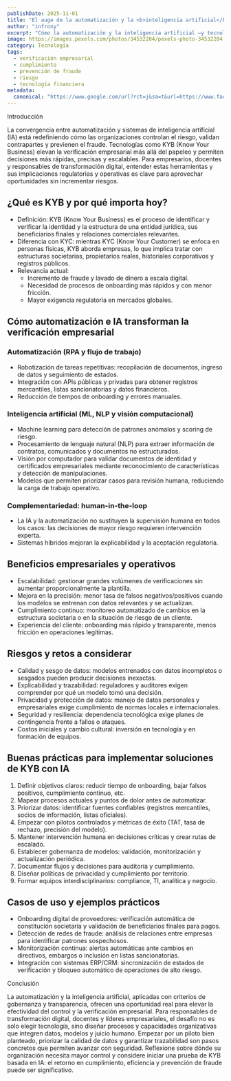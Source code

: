 ```yaml
---
publishDate: 2025-11-01
title: "El auge de la automatización y la <b>inteligencia artificial</b> impulsa una nueva era de control y verificación empresarial"
author: "infrony"
excerpt: "Cómo la automatización y la inteligencia artificial —y tecnologías como KYB— están transformando la verificación empresarial, la prevención del fraude y la gestión de riesgos."
image: https://images.pexels.com/photos/34532204/pexels-photo-34532204.jpeg
category: Tecnología
tags:
  - verificación empresarial
  - cumplimiento
  - prevención de fraude
  - riesgo
  - tecnología financiera
metadata:
  canonical: "https://www.google.com/url?rct=j&sa=t&url=https://www.facebook.com/story.php%3Fstory_fbid%3D1266526158823477%26id%3D100063983144594&ct=ga&cd=CAIyHDdlZmI2YWE1YjUxZDE4MjY6Y29tOmVzOlVTOlI&usg=AOvVaw3sVsa3gd4WOCe1SW032fno"
---
```


Introducción

La convergencia entre automatización y sistemas de inteligencia artificial (IA) está redefiniendo cómo las organizaciones controlan el riesgo, validan contrapartes y previenen el fraude. Tecnologías como KYB (Know Your Business) elevan la verificación empresarial más allá del papeleo y permiten decisiones más rápidas, precisas y escalables. Para empresarios, docentes y responsables de transformación digital, entender estas herramientas y sus implicaciones regulatorias y operativas es clave para aprovechar oportunidades sin incrementar riesgos.

## ¿Qué es KYB y por qué importa hoy?

- Definición: KYB (Know Your Business) es el proceso de identificar y verificar la identidad y la estructura de una entidad jurídica, sus beneficiarios finales y relaciones comerciales relevantes.
- Diferencia con KYC: mientras KYC (Know Your Customer) se enfoca en personas físicas, KYB aborda empresas, lo que implica tratar con estructuras societarias, propietarios reales, historiales corporativos y registros públicos.
- Relevancia actual:
  - Incremento de fraude y lavado de dinero a escala digital.
  - Necesidad de procesos de onboarding más rápidos y con menor fricción.
  - Mayor exigencia regulatoria en mercados globales.

## Cómo automatización e IA transforman la verificación empresarial

### Automatización (RPA y flujo de trabajo)
- Robotización de tareas repetitivas: recopilación de documentos, ingreso de datos y seguimiento de estados.
- Integración con APIs públicas y privadas para obtener registros mercantiles, listas sancionatorias y datos financieros.
- Reducción de tiempos de onboarding y errores manuales.

### Inteligencia artificial (ML, NLP y visión computacional)
- Machine learning para detección de patrones anómalos y scoring de riesgo.
- Procesamiento de lenguaje natural (NLP) para extraer información de contratos, comunicados y documentos no estructurados.
- Visión por computador para validar documentos de identidad y certificados empresariales mediante reconocimiento de características y detección de manipulaciones.
- Modelos que permiten priorizar casos para revisión humana, reduciendo la carga de trabajo operativo.

### Complementariedad: human-in-the-loop
- La IA y la automatización no sustituyen la supervisión humana en todos los casos: las decisiones de mayor riesgo requieren intervención experta.
- Sistemas híbridos mejoran la explicabilidad y la aceptación regulatoria.

## Beneficios empresariales y operativos

- Escalabilidad: gestionar grandes volúmenes de verificaciones sin aumentar proporcionalmente la plantilla.
- Mejora en la precisión: menor tasa de falsos negativos/positivos cuando los modelos se entrenan con datos relevantes y se actualizan.
- Cumplimiento continuo: monitoreo automatizado de cambios en la estructura societaria o en la situación de riesgo de un cliente.
- Experiencia del cliente: onboarding más rápido y transparente, menos fricción en operaciones legítimas.

## Riesgos y retos a considerar

- Calidad y sesgo de datos: modelos entrenados con datos incompletos o sesgados pueden producir decisiones inexactas.
- Explicabilidad y trazabilidad: reguladores y auditores exigen comprender por qué un modelo tomó una decisión.
- Privacidad y protección de datos: manejo de datos personales y empresariales exige cumplimiento de normas locales e internacionales.
- Seguridad y resiliencia: dependencia tecnológica exige planes de contingencia frente a fallos o ataques.
- Costos iniciales y cambio cultural: inversión en tecnología y en formación de equipos.

## Buenas prácticas para implementar soluciones de KYB con IA

1. Definir objetivos claros: reducir tiempo de onboarding, bajar falsos positivos, cumplimiento continuo, etc.
2. Mapear procesos actuales y puntos de dolor antes de automatizar.
3. Priorizar datos: identificar fuentes confiables (registros mercantiles, socios de información, listas oficiales).
4. Empezar con pilotos controlados y métricas de éxito (TAT, tasa de rechazo, precisión del modelo).
5. Mantener intervención humana en decisiones críticas y crear rutas de escalado.
6. Establecer gobernanza de modelos: validación, monitorización y actualización periódica.
7. Documentar flujos y decisiones para auditoría y cumplimiento.
8. Diseñar políticas de privacidad y cumplimiento por territorio.
9. Formar equipos interdisciplinarios: compliance, TI, analítica y negocio.

## Casos de uso y ejemplos prácticos

- Onboarding digital de proveedores: verificación automática de constitución societaria y validación de beneficiarios finales para pagos.
- Detección de redes de fraude: análisis de relaciones entre empresas para identificar patrones sospechosos.
- Monitorización continua: alertas automáticas ante cambios en directivos, embargos o inclusión en listas sancionatorias.
- Integración con sistemas ERP/CRM: sincronización de estados de verificación y bloqueo automático de operaciones de alto riesgo.

Conclusión

La automatización y la inteligencia artificial, aplicadas con criterios de gobernanza y transparencia, ofrecen una oportunidad real para elevar la efectividad del control y la verificación empresarial. Para responsables de transformación digital, docentes y líderes empresariales, el desafío no es solo elegir tecnología, sino diseñar procesos y capacidades organizativas que integren datos, modelos y juicio humano. Empezar por un piloto bien planteado, priorizar la calidad de datos y garantizar trazabilidad son pasos concretos que permiten avanzar con seguridad. Reflexione sobre dónde su organización necesita mayor control y considere iniciar una prueba de KYB basada en IA: el retorno en cumplimiento, eficiencia y prevención de fraude puede ser significativo.
